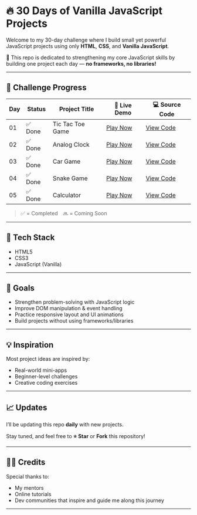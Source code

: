 # 🔥 30 Days of Vanilla JavaScript Projects

Welcome to my 30-day challenge where I build small yet powerful JavaScript projects using only **HTML**, **CSS**, and **Vanilla JavaScript**.

🚀 This repo is dedicated to strengthening my core JavaScript skills by building one project each day — **no frameworks, no libraries!**

---

## 📅 Challenge Progress

| Day | Status         | Project Title    | 🔗 Live Demo                                       | 💻 Source Code                                                   |
| --- | -------------- | ---------------- | -------------------------------------------------- | -----------------------------------                               |
| 01  | ✅ Done        | Tic Tac Toe Game | [Play Now](https://malik-tic-tac-toe.vercel.app/)  | [View Code](01-tic-tac-toe-project)                               |
| 02  | ✅ Done        | Analog Clock     | [Play Now](https://malik-analog-clock.vercel.app/) | [View Code](02-clock-project)                                     |
| 03  | ✅ Done        | Car Game         | [Play Now](https://malik-car-game.vercel.app/)     | [View Code](03-car-game-project)                                  |
| 04  | ✅ Done        | Snake Game       | [Play Now](https://malik-snake-game.vercel.app/)   | [View Code](https://github.com/malika34/Snake-game-js-project.git)|
| 05  | ✅ Done        | Calculator       | [Play Now](https://malik-calculator.vercel.app/)   | [View Code](https://github.com/malika34/Calculator-js-project.git)|


> ✅ = Completed 🔜 = Coming Soon

---

## 📌 Tech Stack

- HTML5
- CSS3
- JavaScript (Vanilla)

---

## 🎯 Goals

- Strengthen problem-solving with JavaScript logic
- Improve DOM manipulation & event handling
- Practice responsive layout and UI animations
- Build projects without using frameworks/libraries

---

## 💡 Inspiration

Most project ideas are inspired by:

- Real-world mini-apps
- Beginner-level challenges
- Creative coding exercises

---

## 📈 Updates

I’ll be updating this repo **daily** with new projects.

Stay tuned, and feel free to **⭐ Star** or **Fork** this repository!

---

## 🙋‍♂️ Credits

Special thanks to:

- My mentors
- Online tutorials
- Dev communities that inspire and guide me along this journey

---
